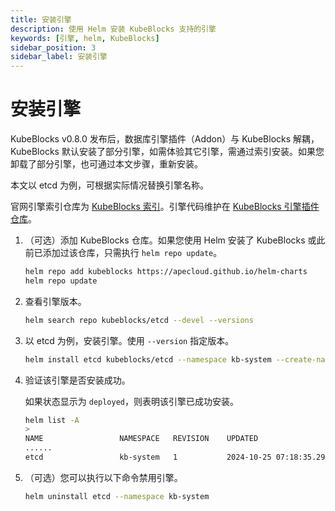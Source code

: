 ```yaml
---
title: 安装引擎
description: 使用 Helm 安装 KubeBlocks 支持的引擎
keywords: [引擎, helm, KubeBlocks]
sidebar_position: 3
sidebar_label: 安装引擎
---
```


# 安装引擎

KubeBlocks v0.8.0 发布后，数据库引擎插件（Addon）与 KubeBlocks 解耦，KubeBlocks 默认安装了部分引擎，如需体验其它引擎，需通过索引安装。如果您卸载了部分引擎，也可通过本文步骤，重新安装。

本文以 etcd 为例，可根据实际情况替换引擎名称。

官网引擎索引仓库为 [KubeBlocks 索引](https://github.com/apecloud/block-index)。引擎代码维护在 [KubeBlocks 引擎插件仓库](https://github.com/apecloud/kubeblocks-addons)。

1. （可选）添加 KubeBlocks 仓库。如果您使用 Helm 安装了 KubeBlocks 或此前已添加过该仓库，只需执行 `helm repo update`。

   ```bash
   helm repo add kubeblocks https://apecloud.github.io/helm-charts
   helm repo update
   ```

2. 查看引擎版本。

   ```bash
   helm search repo kubeblocks/etcd --devel --versions
   ```

3. 以 etcd 为例，安装引擎。使用 `--version` 指定版本。

   ```bash
   helm install etcd kubeblocks/etcd --namespace kb-system --create-namespace --version x.y.z
   ```

4. 验证该引擎是否安装成功。

   如果状态显示为 `deployed`，则表明该引擎已成功安装。

   ```bash
   helm list -A
   >
   NAME                 NAMESPACE	REVISION	UPDATED                                	STATUS  	CHART              APP VERSION
   ......
   etcd               	kb-system	1       	2024-10-25 07:18:35.294326176 +0000 UTC	deployed	etcd-0.9.0         v3.5.6
   ```

5. （可选）您可以执行以下命令禁用引擎。

   ```bash
   helm uninstall etcd --namespace kb-system
   ```
